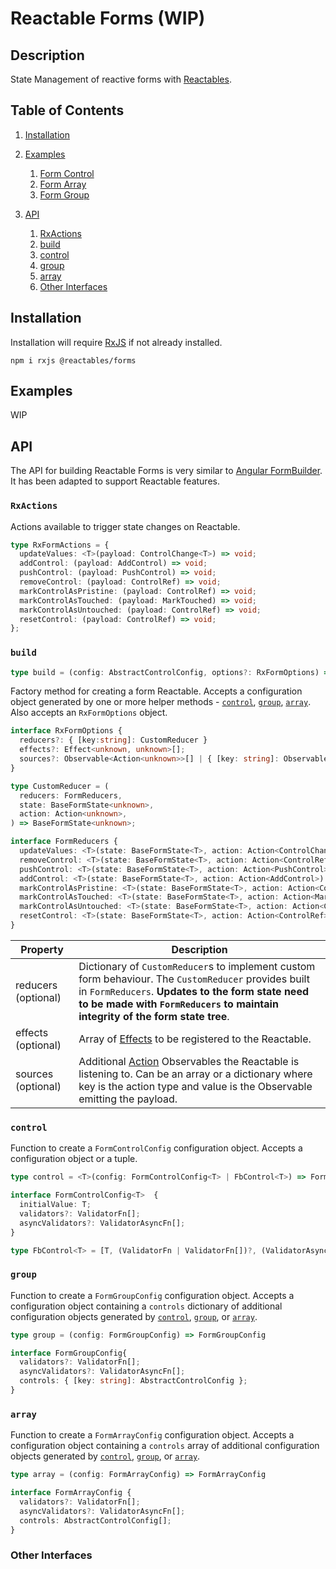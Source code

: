 # Reactable Forms (WIP)

## Description

State Management of reactive forms with [Reactables](https://github.com/reactables/reactables/tree/main/packages/core).

## Table of Contents

1. [Installation](#installation)
1. [Examples](#examples)
    1. [Form Control](#form-control)
    1. [Form Array](#form-array)
    1. [Form Group](#form-group)

1. [API](#api)
    1. [RxActions](#api-actions)
    1. [build](#api-build)
    1. [control](#api-control)
    1. [group](#api-group)
    1. [array](#api-array)
    1. [Other Interfaces](#interfaces)


## Installation <a name="installation"></a>

Installation will require [RxJS](https://rxjs.dev/) if not already installed.

`npm i rxjs @reactables/forms`

## Examples <a name="examples"></a>

WIP

## API <a name="api"></a>

The API for building Reactable Forms is very similar to [Angular FormBuilder](https://angular.io/api/forms/FormBuilder). It has been adapted to support Reactable features.

### `RxActions` <a name="api-actions"></a>

Actions available to trigger state changes on Reactable.

```typescript
type RxFormActions = {
  updateValues: <T>(payload: ControlChange<T>) => void;
  addControl: (payload: AddControl) => void;
  pushControl: (payload: PushControl) => void;
  removeControl: (payload: ControlRef) => void;
  markControlAsPristine: (payload: ControlRef) => void;
  markControlAsTouched: (payload: MarkTouched) => void;
  markControlAsUntouched: (payload: ControlRef) => void;
  resetControl: (payload: ControlRef) => void;
};
```

### `build` <a name="api-build"></a>

```typescript
type build = (config: AbstractControlConfig, options?: RxFormOptions) => Reactable<Form<unknown>, RxFormActions>
```

Factory method for creating a form Reactable. Accepts a configuration object generated by one or more helper methods - [`control`](#api-control), [`group`](#api-group), [`array`](#api-array). Also accepts an `RxFormOptions` object.


```typescript
interface RxFormOptions {
  reducers?: { [key:string]: CustomReducer }
  effects?: Effect<unknown, unknown>[];
  sources?: Observable<Action<unknown>>[] | { [key: string]: Observable<unknown> };
}

type CustomReducer = (
  reducers: FormReducers,
  state: BaseFormState<unknown>,
  action: Action<unknown>,
) => BaseFormState<unknown>;

interface FormReducers {
  updateValues: <T>(state: BaseFormState<T>, action: Action<ControlChange<unknown>>) => BaseFormState<T>;
  removeControl: <T>(state: BaseFormState<T>, action: Action<ControlRef>) => BaseFormState<T>;
  pushControl: <T>(state: BaseFormState<T>, action: Action<PushControl>) => BaseFormState<T>;
  addControl: <T>(state: BaseFormState<T>, action: Action<AddControl>) => BaseFormState<T>;
  markControlAsPristine: <T>(state: BaseFormState<T>, action: Action<ControlRef>) => BaseFormState<T>;
  markControlAsTouched: <T>(state: BaseFormState<T>, action: Action<MarkTouched>) => BaseFormState<T>;
  markControlAsUntouched: <T>(state: BaseFormState<T>, action: Action<ControlRef>) => BaseFormState<T>;
  resetControl: <T>(state: BaseFormState<T>, action: Action<ControlRef>) => BaseFormState<T>;
}
```
| Property | Description |
| -------- | ----------- |
| reducers (optional) | Dictionary of `CustomReducer`s to implement custom form behaviour. The `CustomReducer` provides built in `FormReducers`. **Updates to the form state need to be made with `FormReducers` to maintain integrity of the form state tree**. |
| effects (optional) | Array of [Effects](https://github.com/reactables/reactables/tree/main/packages/core#api-effect) to be registered to the Reactable. |
| sources (optional) | Additional [Action](https://github.com/reactables/reactables/tree/main/packages/core#action-) Observables the Reactable is listening to. Can be an array or a dictionary where key is the action type and value is the Observable emitting the payload. |

### `control` <a name="api-control"></a>

Function to create a `FormControlConfig` configuration object. Accepts a configuration object or a tuple.
```typescript
type control = <T>(config: FormControlConfig<T> | FbControl<T>) => FormControlConfig<T>

interface FormControlConfig<T>  {
  initialValue: T;
  validators?: ValidatorFn[];
  asyncValidators?: ValidatorAsyncFn[];
}

type FbControl<T> = [T, (ValidatorFn | ValidatorFn[])?, (ValidatorAsyncFn | ValidatorAsyncFn[])?];
```

### `group` <a name="api-group"></a>

Function to create a `FormGroupConfig` configuration object. Accepts a configuration object containing a `controls` dictionary of additional configuration objects generated by [`control`](#api-control), [`group`](#api-group), or [`array`](#api-array).

```typescript
type group = (config: FormGroupConfig) => FormGroupConfig

interface FormGroupConfig{
  validators?: ValidatorFn[];
  asyncValidators?: ValidatorAsyncFn[];
  controls: { [key: string]: AbstractControlConfig };
}
```
### `array` <a name="api-array"></a>

Function to create a `FormArrayConfig` configuration object. Accepts a configuration object containing a `controls` array of additional configuration objects generated by [`control`](#api-control), [`group`](#api-group), or [`array`](#api-array).

```typescript
type array = (config: FormArrayConfig) => FormArrayConfig

interface FormArrayConfig {
  validators?: ValidatorFn[];
  asyncValidators?: ValidatorAsyncFn[];
  controls: AbstractControlConfig[];
}
```

### Other Interfaces <a name="interfaces"></a>